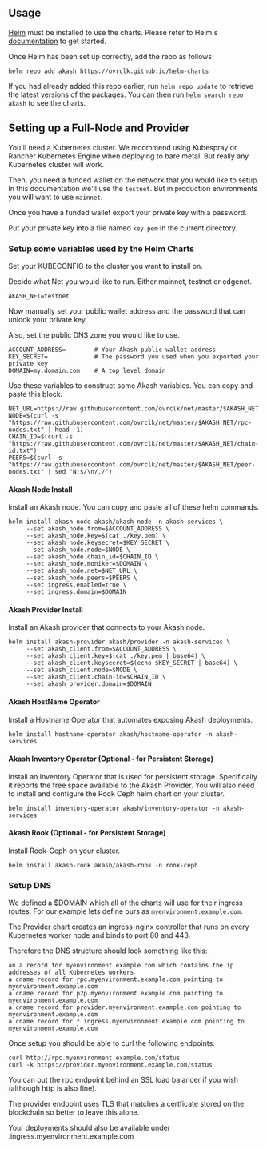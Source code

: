 ## Usage

[Helm](https://helm.sh) must be installed to use the charts. Please refer to
Helm's [documentation](https://helm.sh/docs) to get started.

Once Helm has been set up correctly, add the repo as follows:

```
helm repo add akash https://ovrclk.github.io/helm-charts
```

If you had already added this repo earlier, run `helm repo update` to retrieve
the latest versions of the packages. You can then run `helm search repo akash` to see the charts.

## Setting up a Full-Node and Provider

You'll need a Kubernetes cluster. We recommend using Kubespray or Rancher Kubernetes Engine when deploying to bare metal. But really any Kubernetes cluster will work.

Then, you need a funded wallet on the network that you would like to setup. In this documentation we'll use the `testnet`. But in production environments you will want to use `mainnet`.

Once you have a funded wallet export your private key with a password.

Put your private key into a file named `key.pem` in the current directory.

### Setup some variables used by the Helm Charts

Set your KUBECONFIG to the cluster you want to install on.

Decide what Net you would like to run. Either mainnet, testnet or edgenet.

```
AKASH_NET=testnet
```

Now manually set your public wallet address and the password that can unlock your private key.

Also, set the public DNS zone you would like to use.

```
ACCOUNT_ADDRESS=        # Your Akash public wallet address
KEY_SECRET=             # The password you used when you exported your private key
DOMAIN=my.domain.com    # A top level domain
```

Use these variables to construct some Akash variables. You can copy and paste this block.

```
NET_URL=https://raw.githubusercontent.com/ovrclk/net/master/$AKASH_NET
NODE=$(curl -s "https://raw.githubusercontent.com/ovrclk/net/master/$AKASH_NET/rpc-nodes.txt" | head -1)
CHAIN_ID=$(curl -s "https://raw.githubusercontent.com/ovrclk/net/master/$AKASH_NET/chain-id.txt")
PEERS=$(curl -s "https://raw.githubusercontent.com/ovrclk/net/master/$AKASH_NET/peer-nodes.txt" | sed "N;s/\n/,/")
```

#### Akash Node Install

Install an Akash node. You can copy and paste all of these helm commands.

```
helm install akash-node akash/akash-node -n akash-services \
     --set akash_node.from=$ACCOUNT_ADDRESS \
     --set akash_node.key=$(cat ./key.pem) \
     --set akash_node.keysecret=$KEY_SECRET \
     --set akash_node.node=$NODE \
     --set akash_node.chain_id=$CHAIN_ID \
     --set akash_node.moniker=$DOMAIN \
     --set akash_node.net=$NET_URL \
     --set akash_node.peers=$PEERS \
     --set ingress.enabled=true \
     --set ingress.domain=$DOMAIN
```

#### Akash Provider Install

Install an Akash provider that connects to your Akash node.

```
helm install akash-provider akash/provider -n akash-services \
     --set akash_client.from=$ACCOUNT_ADDRESS \
     --set akash_client.key=$(cat ./key.pem | base64) \
     --set akash_client.keysecret=$(echo $KEY_SECRET | base64) \
     --set akash_client.node=$NODE \
     --set akash_client.chain-id=$CHAIN_ID \
     --set akash_provider.domain=$DOMAIN
```

#### Akash HostName Operator

Install a Hostname Operator that automates exposing Akash deployments.

```
helm install hostname-operator akash/hostname-operator -n akash-services
```

#### Akash Inventory Operator (Optional - for Persistent Storage)

Install an Inventory Operator that is used for persistent storage. Specifically it reports the free space available to the Akash Provider. You will also need to install and configure the Rook Ceph helm chart on your cluster.

```
helm install inventory-operator akash/inventory-operator -n akash-services
```

#### Akash Rook (Optional - for Persistent Storage)

Install Rook-Ceph on your cluster.

```
helm install akash-rook akash/akash-rook -n rook-ceph
```

### Setup DNS

We defined a $DOMAIN which all of the charts will use for their ingress routes. For our example lets define ours as `myenvironment.example.com`.

The Provider chart creates an ingress-nginx controller that runs on every Kubernetes worker node and binds to port 80 and 443.

Therefore the DNS structure should look something like this:

```
an a record for myenvironment.example.com which contains the ip addresses of all Kubernetes workers
a cname record for rpc.myenvironment.example.com pointing to myenvironment.example.com
a cname record for p2p.myenvironment.example.com pointing to myenvironment.example.com
a cname record for provider.myenvironment.example.com pointing to myenvironment.example.com
a cname record for *.ingress.myenvironment.example.com pointing to myenvironment.example.com
```

Once setup you should be able to curl the following endpoints:

```
curl http://rpc.myenvironment.example.com/status
curl -k https://provider.myenvironment.example.com/status
```

You can put the rpc endpoint behind an SSL load balancer if you wish (although http is also fine).

The provider endpoint uses TLS that matches a certficate stored on the blockchain so better to leave this alone.

Your deployments should also be available under <id>.ingress.myenvironment.example.com
